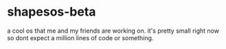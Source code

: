 # shapesos-beta
a cool os that me and my friends are working on. it's pretty small right now so dont expect a million lines of code or something.
